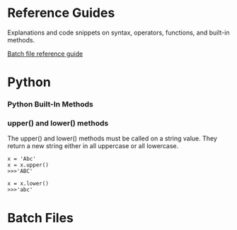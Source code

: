 # Reference Guides

Explanations and code snippets on syntax, operators, functions, and built-in methods.

[Batch file reference guide](#batch-files)

# Python 

### Python Built-In Methods

### upper() and lower() methods

The upper() and lower() methods must be called on a string value. They return a new string either in all uppercase or all lowercase.

```
x = 'Abc'
x = x.upper()
>>>'ABC'

x = x.lower()
>>>'abc'
```

# Batch Files
